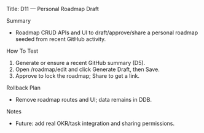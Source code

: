 Title: D11 — Personal Roadmap Draft

Summary
- Roadmap CRUD APIs and UI to draft/approve/share a personal roadmap seeded from recent GitHub activity.

How To Test
1) Generate or ensure a recent GitHub summary (D5).
2) Open /roadmap/edit and click Generate Draft, then Save.
3) Approve to lock the roadmap; Share to get a link.

Rollback Plan
- Remove roadmap routes and UI; data remains in DDB.

Notes
- Future: add real OKR/task integration and sharing permissions.

